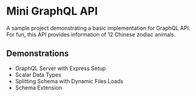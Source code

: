# Mini GraphQL API 

A sample project demonstrating a basic implementation for GraphQL API. For fun, this API provides information of 12 Chinese zodiac animals. 

## Demonstrations

- GraphQL Server with Express Setup
- Scalar Data Types
- Splitting Schema with Dynamic Files Loads
- Schema Extension